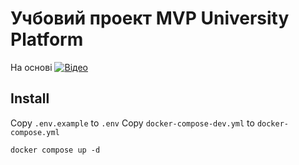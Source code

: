 # Учбовий проект MVP University Platform 

На основі 
[![Відео](http://img.youtube.com/vi/UkwpJyvf8CA/0.jpg)](https://www.youtube.com/watch?v=UkwpJyvf8CA&list=PLlKID9PnOE5jiWTTsshCXdz5qvg8JWezX "Відео")

## Install

Copy `.env.example` to `.env`
Copy `docker-compose-dev.yml` to `docker-compose.yml`

```shell
docker compose up -d
```


